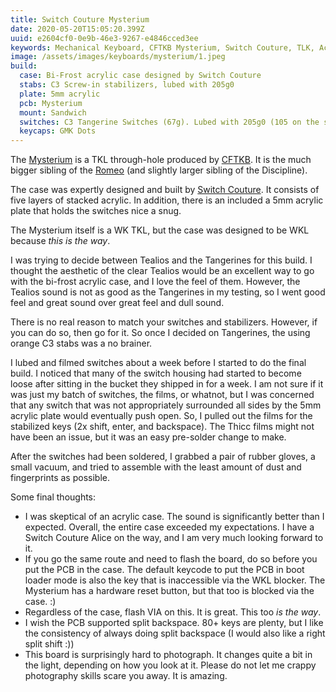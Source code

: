 ```yaml
---
title: Switch Couture Mysterium
date: 2020-05-20T15:05:20.399Z
uuid: e2604cf0-0e9b-46e3-9267-e4846cced3ee
keywords: Mechanical Keyboard, CFTKB Mysterium, Switch Couture, TLK, Acrylic keyboard
image: /assets/images/keyboards/mysterium/1.jpeg
build:
  case: Bi-Frost acrylic case designed by Switch Couture
  stabs: C3 Screw-in stabilizers, lubed with 205g0
  plate: 5mm acrylic
  pcb: Mysterium
  mount: Sandwich
  switches: C3 Tangerine Switches (67g). Lubed with 205g0 (105 on the springs) and thicc filmed
  keycaps: GMK Dots
---
```


The [Mysterium](https://www.cftkb.com/shop/mysterium-tkl-diy-keyboard-kit) is a TKL through-hole produced by [CFTKB](https://www.cftkb.com). It is the much bigger sibling of the [Romeo](https://scottw.com/boards/romeo_spring/) (and slightly larger sibling of the Discipline).

The case was expertly designed and built by [Switch Couture](https://switchcouture.com). It consists of five layers of stacked acrylic. In addition, there is an included a 5mm acrylic plate that holds the switches nice a snug.

The Mysterium itself is a WK TKL, but the case was designed to be WKL because _this is the way_.

I was trying to decide between Tealios and the Tangerines for this build. I thought the aesthetic of the clear Tealios would be an excellent way to go with the bi-frost acrylic case, and I love the feel of them. However, the Tealios sound is not as good as the Tangerines in my testing, so I went good feel and great sound over great feel and dull sound.

There is no real reason to match your switches and stabilizers. However, if you can do so, then go for it. So once I decided on Tangerines, the using orange C3 stabs was a no brainer.

I lubed and filmed switches about a week before I started to do the final build. I noticed that many of the switch housing had started to become loose after sitting in the bucket they shipped in for a week. I am not sure if it was just my batch of switches, the films, or whatnot, but I was concerned that any switch that was not appropriately surrounded all sides by the 5mm acrylic plate would eventually push open. So, I pulled out the films for the stabilized keys (2x shift, enter, and backspace). The Thicc films might not have been an issue, but it was an easy pre-solder change to make.

After the switches had been soldered, I grabbed a pair of rubber gloves, a small vacuum, and tried to assemble with the least amount of dust and fingerprints as possible.

Some final thoughts:

- I was skeptical of an acrylic case. The sound is significantly better than I expected. Overall, the entire case exceeded my expectations. I have a Switch Couture Alice on the way, and I am very much looking forward to it.
- If you go the same route and need to flash the board, do so before you put the PCB in the case. The default keycode to put the PCB in boot loader mode is also the key that is inaccessible via the WKL blocker. The Mysterium has a hardware reset button, but that too is blocked via the case. :)
- Regardless of the case, flash VIA on this. It is great. This too _is the way_.
- I wish the PCB supported split backspace. 80+ keys are plenty, but I like the consistency of always doing split backspace (I would also like a right split shift :))
- This board is surprisingly hard to photograph. It changes quite a bit in the light, depending on how you look at it. Please do not let me crappy photography skills scare you away. It is amazing.
